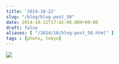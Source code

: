 ```yaml
---
title: '2014-10-22'
slug: "/blog/blog-post_50"
date: 2014-10-22T17:42:00.000+09:00
draft: false
aliases: [ "/2014/10/blog-post_50.html" ]
tags : [photo, tokyo]
---
```


  
![](http://68.media.tumblr.com/bb8f6f717eb586a4207a0fdb82f4c3a8/tumblr_ndurnl8syB1rwrdpxo1_1280.jpg)